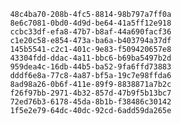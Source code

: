 
                48c4ba70-208b-4fc5-8814-98b797a7ff0a
                8e6c7081-0bd0-4d9d-be64-41a5ff12e918
                ccbc33df-efa8-47b7-b8af-44a690facf36
                c1e20c58-e854-473a-ba6a-b403794a37df
                145b5541-c2c1-401c-9e83-f509420657e8
                43304fdd-ddac-4a11-bbc6-b69ba5497b2d
                959dea4c-16db-44b5-ba52-9fa6ffd73883
                dddf6e8a-77c8-4a87-bf5a-19c7e98ffda6
                8ad98a26-0b6f-411e-89f9-8838871a7b2c
                f26f97bb-2971-4b32-857d-47b9f5b13bc7
                72ed76b3-6178-45da-8b1b-f38486c30142
                1f5e2e79-64dc-40dc-92cd-6add59da265e
                
